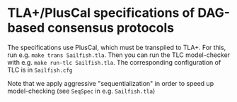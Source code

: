 # TLA+/PlusCal specifications of DAG-based consensus protocols

The specifications use PlusCal, which must be transpiled to TLA+.
For this, run e.g. `make trans Sailfish.tla`.
Then you can run the TLC model-checker with e.g. `make run-tlc Sailfish.tla`.
The corresponding configuration of TLC is in `Sailfish.cfg`

Note that we apply aggressive "sequentialization" in order to speed up model-checking (see `SeqSpec` in e.g. `Sailfish.tla`)
